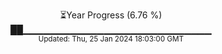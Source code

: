 <p align="center">
⏳Year Progress (6.76 %)<br>
██▁▁▁▁▁▁▁▁▁▁▁▁▁▁▁▁▁▁▁▁▁▁▁▁▁▁▁▁ <br>
<sub>Updated: Thu, 25 Jan 2024 18:03:00 GMT</sub>
</p>

